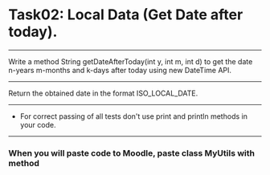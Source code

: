 # Task02: Local Data (Get Date after today).

---
Write a method String getDateAfterToday(int y, int m, int d)
to get the date n-years m-months and k-days after today
using new DateTime API.

---
Return the obtained date in the format ISO_LOCAL_DATE.

---
* For correct passing of all tests don't use print and println methods in your code.

---
### When you will paste code to Moodle, paste class MyUtils with method